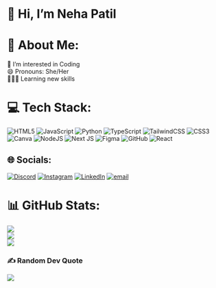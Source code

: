 # 👋 Hi, I’m Neha Patil
# 💫 About Me:
👀 I’m interested in Coding<br>😄 Pronouns: She/Her <br> 👩🏻‍💻 Learning new skills 


# 💻 Tech Stack:
![HTML5](https://img.shields.io/badge/html5-%23E34F26.svg?style=flat&logo=html5&logoColor=white) ![JavaScript](https://img.shields.io/badge/javascript-%23323330.svg?style=flat&logo=javascript&logoColor=%23F7DF1E) ![Python](https://img.shields.io/badge/python-3670A0?style=flat&logo=python&logoColor=ffdd54) ![TypeScript](https://img.shields.io/badge/typescript-%23007ACC.svg?style=flat&logo=typescript&logoColor=white) ![TailwindCSS](https://img.shields.io/badge/tailwindcss-%2338B2AC.svg?style=flat&logo=tailwind-css&logoColor=white) ![CSS3](https://img.shields.io/badge/css3-%231572B6.svg?style=flat&logo=css3&logoColor=white) ![Canva](https://img.shields.io/badge/Canva-%2300C4CC.svg?style=flat&logo=Canva&logoColor=white) ![NodeJS](https://img.shields.io/badge/node.js-6DA55F?style=flat&logo=node.js&logoColor=white) ![Next JS](https://img.shields.io/badge/Next-black?style=flat&logo=next.js&logoColor=white) ![Figma](https://img.shields.io/badge/figma-%23F24E1E.svg?style=flat&logo=figma&logoColor=white) ![GitHub](https://img.shields.io/badge/github-%23121011.svg?style=flat&logo=github&logoColor=white) ![React](https://img.shields.io/badge/react-%2320232a.svg?style=flat&logo=react&logoColor=%2361DAFB)


## 🌐 Socials:
[![Discord](https://img.shields.io/badge/Discord-%237289DA.svg?logo=discord&logoColor=white)](https://discord.gg/devneha_102) [![Instagram](https://img.shields.io/badge/Instagram-%23E4405F.svg?logo=Instagram&logoColor=white)](https://instagram.com/nehuu_102) [![LinkedIn](https://img.shields.io/badge/LinkedIn-%230077B5.svg?logo=linkedin&logoColor=white)](https://linkedin.com/in/linkedin.com/in/neha-patil01) [![email](https://img.shields.io/badge/Email-D14836?logo=gmail&logoColor=white)](mailto:dev.nehapatil@gmail.com) 


# 📊 GitHub Stats:
![](https://github-readme-stats.vercel.app/api?username=patilnehu&theme=transparent&hide_border=false&include_all_commits=true&count_private=false)<br/>
![](https://nirzak-streak-stats.vercel.app/?user=patilnehu&theme=transparent&hide_border=false)<br/>
![](https://github-readme-stats.vercel.app/api/top-langs/?username=patilnehu&theme=transparent&hide_border=false&include_all_commits=true&count_private=false&layout=compact)

### ✍️ Random Dev Quote
![](https://quotes-github-readme.vercel.app/api?type=horizontal&theme=radical)

<!-- Proudly created with GPRM ( https://gprm.itsvg.in ) -->
